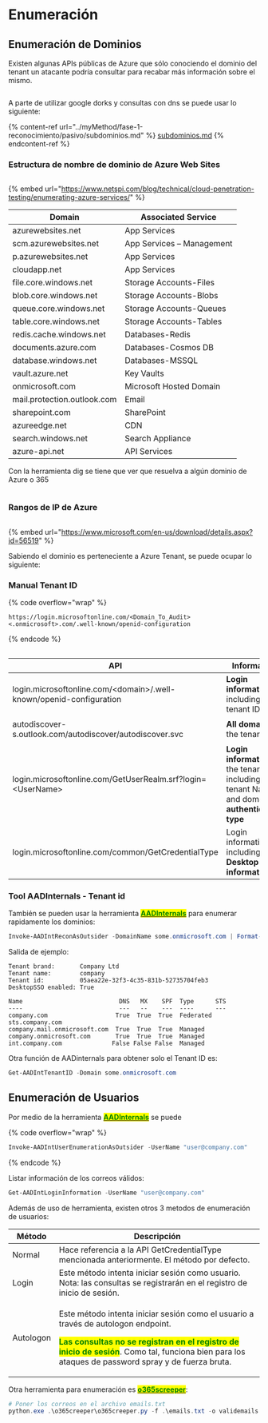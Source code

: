 # Enumeración

## Enumeración de Dominios

Existen algunas APIs públicas de Azure que sólo conociendo el dominio del tenant un atacante podría consultar para recabar más información sobre el mismo.

<figure><img src="../.gitbook/assets/image (5).png" alt=""><figcaption></figcaption></figure>

A parte de utilizar google dorks y consultas con dns se puede usar lo siguiente:

{% content-ref url="../myMethod/fase-1-reconocimiento/pasivo/subdominios.md" %}
[subdominios.md](../myMethod/fase-1-reconocimiento/pasivo/subdominios.md)
{% endcontent-ref %}

### Estructura de nombre de dominio de Azure Web Sites

<figure><img src="../.gitbook/assets/image (8) (1).png" alt=""><figcaption></figcaption></figure>

{% embed url="https://www.netspi.com/blog/technical/cloud-penetration-testing/enumerating-azure-services/" %}

| Domain                      | Associated Service        |
| --------------------------- | ------------------------- |
| azurewebsites.net           | App Services              |
| scm.azurewebsites.net       | App Services – Management |
| p.azurewebsites.net         | App Services              |
| cloudapp.net                | App Services              |
| file.core.windows.net       | Storage Accounts-Files    |
| blob.core.windows.net       | Storage Accounts-Blobs    |
| queue.core.windows.net      | Storage Accounts-Queues   |
| table.core.windows.net      | Storage Accounts-Tables   |
| redis.cache.windows.net     | Databases-Redis           |
| documents.azure.com         | Databases-Cosmos DB       |
| database.windows.net        | Databases-MSSQL           |
| vault.azure.net             | Key Vaults                |
| onmicrosoft.com             | Microsoft Hosted Domain   |
| mail.protection.outlook.com | Email                     |
| sharepoint.com              | SharePoint                |
| azureedge.net               | CDN                       |
| search.windows.net          | Search Appliance          |
| azure-api.net               | API Services              |

Con la herramienta dig se tiene que ver que resuelva a algún dominio de Azure o 365

<figure><img src="../.gitbook/assets/image (5) (1).png" alt=""><figcaption></figcaption></figure>

### Rangos de IP de Azure

<figure><img src="../.gitbook/assets/image (27).png" alt=""><figcaption></figcaption></figure>

{% embed url="https://www.microsoft.com/en-us/download/details.aspx?id=56519" %}

Sabiendo el dominio es perteneciente a Azure Tenant, se puede ocupar lo siguiente:

### Manual Tenant ID

{% code overflow="wrap" %}
```
https://login.microsoftonline.com/<Domain_To_Audit><.onmicrosoft>.com/.well-known/openid-configuration
```
{% endcode %}

<figure><img src="../.gitbook/assets/image (1) (2).png" alt=""><figcaption></figcaption></figure>

| API                                                                  | Information                                                                                   | AADInternals function                             |
| -------------------------------------------------------------------- | --------------------------------------------------------------------------------------------- | ------------------------------------------------- |
| login.microsoftonline.com/\<domain>/.well-known/openid-configuration | **Login information**, including tenant ID                                                    | `Get-AADIntTenantID -Domain <domain>`             |
| autodiscover-s.outlook.com/autodiscover/autodiscover.svc             | **All domains** of the tenant                                                                 | `Get-AADIntTenantDomains -Domain <domain>`        |
| login.microsoftonline.com/GetUserRealm.srf?login=\<UserName>         | **Login information** of the tenant, including tenant Name and domain **authentication type** | `Get-AADIntLoginInformation -UserName <UserName>` |
| login.microsoftonline.com/common/GetCredentialType                   | Login information, including **Desktop SSO information**                                      | `Get-AADIntLoginInformation -UserName <UserName>` |

### Tool AADInternals - Tenant id

También se pueden usar la herramienta [<mark style="color:green;">**AADInternals**</mark>](https://github.com/Gerenios/AADInternals) para enumerar rapidamente los dominios:

```powershell
Invoke-AADIntReconAsOutsider -DomainName some.onmicrosoft.com | Format-Table
```

Salida de ejemplo:

```
Tenant brand:       Company Ltd
Tenant name:        company
Tenant id:          05aea22e-32f3-4c35-831b-52735704feb3
DesktopSSO enabled: True

Name                           DNS   MX    SPF  Type      STS
----                           ---   --    ---  ----      ---
company.com                   True  True  True  Federated sts.company.com
company.mail.onmicrosoft.com  True  True  True  Managed
company.onmicrosoft.com       True  True  True  Managed
int.company.com              False False False  Managed
```

Otra función de AADinternals para obtener solo el Tenant ID es:

```powershell
Get-AADIntTenantID -Domain some.onmicrosoft.com
```



## Enumeración de Usuarios

Por medio de la herramienta [<mark style="color:green;">**AADInternals**</mark>](https://github.com/Gerenios/AADInternals) se puede

{% code overflow="wrap" %}
```powershell
Invoke-AADIntUserEnumerationAsOutsider -UserName "user@company.com"
```
{% endcode %}

Listar información de los correos válidos:

```powershell
Get-AADIntLoginInformation -UserName "user@company.com"
```



Además de uso de herramienta, existen otros 3 metodos de enumeración de usuarios:

| Método    | Descripción                                                                                                                                                                                                                                                                                         |
| --------- | --------------------------------------------------------------------------------------------------------------------------------------------------------------------------------------------------------------------------------------------------------------------------------------------------- |
| Normal    | Hace referencia a la API GetCredentialType mencionada anteriormente. El método por defecto.                                                                                                                                                                                                         |
| Login     | Este método intenta iniciar sesión como usuario. Nota: las consultas se registrarán en el registro de inicio de sesión.                                                                                                                                                                             |
| Autologon | <p>Este método intenta iniciar sesión como el usuario a través de autologon endpoint. </p><p><mark style="color:green;"><strong>Las consultas no se registran en el registro de inicio de sesión</strong></mark>. Como tal, funciona bien para los ataques de password spray y de fuerza bruta.</p> |



Otra herramienta para enumeración es [<mark style="color:green;">**o365screeper**</mark>](https://github.com/LMGsec/o365creeper):

```powershell
# Poner los correos en el archivo emails.txt
python.exe .\o365creeper\o365creeper.py -f .\emails.txt -o validemails.txt
```

